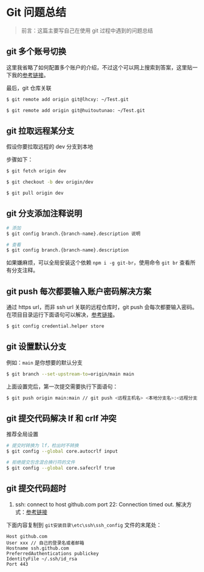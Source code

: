 # Git 问题总结

> 前言：这篇主要写自己在使用 git 过程中遇到的问题总结

## git 多个账号切换

这里我省略了如何配置多个账户的介绍，不过这个可以网上搜索到答案，这里贴一下我的[参考链接](https://www.jianshu.com/p/301afa16f471)。

最后，git 仓库关联
```sh
$ git remote add origin git@lhcxy: ~/Test.git

$ git remote add origin git@huitoutunao: ~/Test.git
```

## git 拉取远程某分支

假设你要拉取远程的 dev 分支到本地

步骤如下：
```sh
$ git fetch origin dev

$ git checkout -b dev origin/dev

$ git pull origin dev
```

## git 分支添加注释说明

```sh
# 添加
$ git config branch.{branch-name}.description 说明

# 查看
$ git config branch.{branch-name}.description
```

如果嫌麻烦，可以全局安装这个依赖 `npm i -g git-br`，使用命令 `git br` 查看所有分支注释。

## git push 每次都要输入账户密码解决方案

通过 https url，而非 ssh url 关联的远程仓库时，git push 会每次都要输入密码。在项目目录运行下面语句可以解决，[参考链接](https://git-scm.com/docs/gitcredentials)。
```sh
$ git config credential.helper store
```

## git 设置默认分支

例如：`main` 是你想要的默认分支
```sh
$ git branch --set-upstream-to=origin/main main
```

上面设置完后，第一次提交需要执行下面语句：
```sh
$ git push origin main:main // git push <远程主机名> <本地分支名>:<远程分支名>
```

## git 提交代码解决 lf 和 crlf 冲突

推荐全局设置
```sh
# 提交时转换为 lf，检出时不转换
$ git config --global core.autocrlf input

# 拒绝提交包含混合换行符的文件
$ git config --global core.safecrlf true
```

## git 提交代码超时

1. ssh: connect to host github.com port 22: Connection timed out.
解决方式：[参考链接](https://blog.csdn.net/qq_41166135/article/details/81282572)

下面内容复制到 `git安装目录\etc\ssh\ssh_config` 文件的末尾处：
```
Host github.com
User xxx // 自己的登录名或者邮箱
Hostname ssh.github.com
PreferredAuthentications publickey
IdentityFile ~/.ssh/id_rsa
Port 443
```